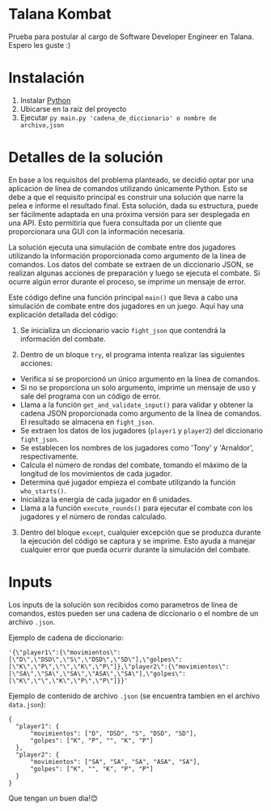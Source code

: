 # Talana Kombat
Prueba para postular al cargo de Software Developer Engineer en Talana. Espero les guste :)

# Instalación

1. Instalar [Python](https://www.python.org/downloads/)
2. Ubicarse en la raiz del proyecto
3. Ejecutar `py main.py 'cadena_de_diccionario' o nombre de archivo,json`

# Detalles de la solución

En base a los requisitos del problema planteado, se decidió optar por una aplicación de línea de comandos utilizando únicamente Python. Esto se debe a que el requisito principal es construir una solución que narre la pelea e informe el resultado final. Esta solución, dada su estructura, puede ser fácilmente adaptada en una próxima versión para ser desplegada en una API. Esto permitiría que fuera consultada por un cliente que proporcionara una GUI con la información necesaria.

La solución ejecuta una simulación de combate entre dos jugadores utilizando la información proporcionada como argumento de la línea de comandos. Los datos del combate se extraen de un diccionario JSON, se realizan algunas acciones de preparación y luego se ejecuta el combate. Si ocurre algún error durante el proceso, se imprime un mensaje de error.

Este código define una función principal `main()` que lleva a cabo una simulación de combate entre dos jugadores en un juego. Aquí hay una explicación detallada del código:

1. Se inicializa un diccionario vacío `fight_json` que contendrá la información del combate.

2. Dentro de un bloque `try`, el programa intenta realizar las siguientes acciones:

* Verifica si se proporcionó un único argumento en la línea de comandos.
* Si no se proporciona un solo argumento, imprime un mensaje de uso y sale del programa con un código de error.
* Llama a la función `get_and_validate_input()` para validar y obtener la cadena JSON proporcionada como argumento de la línea de comandos. El resultado se almacena en `fight_json`.
* Se extraen los datos de los jugadores (`player1` y `player2`) del diccionario `fight_json`.
* Se establecen los nombres de los jugadores como 'Tony' y 'Arnaldor', respectivamente.
* Calcula el número de rondas del combate, tomando el máximo de la longitud de los movimientos de cada jugador.
* Determina qué jugador empieza el combate utilizando la función `who_starts()`.
* Inicializa la energía de cada jugador en 6 unidades.
* Llama a la función `execute_rounds()` para ejecutar el combate con los jugadores y el número de rondas calculado.

3. Dentro del bloque `except`, cualquier excepción que se produzca durante la ejecución del código se captura y se imprime. Esto ayuda a manejar cualquier error que pueda ocurrir durante la simulación del combate.

# Inputs

Los inputs de la solución son recibidos como parametros de línea de comandos, estos pueden ser una cadena de diccionario o el nombre de un archivo `.json`.

Ejemplo de cadena de diccionario:
```
'{\"player1\":{\"movimientos\":[\"D\",\"DSD\",\"S\",\"DSD\",\"SD\"],\"golpes\":[\"K\",\"P\",\"\",\"K\",\"P\"]},\"player2\":{\"movimientos\":[\"SA\",\"SA\",\"SA\",\"ASA\",\"SA\"],\"golpes\":[\"K\",\"\",\"K\",\"P\",\"P\"]}}'
```

Ejemplo de contenido de archivo `.json` (se encuentra tambien en el archivo `data.json`):
```
{
  "player1": {
      "movimientos": ["D", "DSD", "S", "DSD", "SD"],
      "golpes": ["K", "P", "", "K", "P"]
  },
  "player2": {
      "movimientos": ["SA", "SA", "SA", "ASA", "SA"],
      "golpes": ["K", "", "K", "P", "P"]
  }
}
```

Que tengan un buen dia!😊